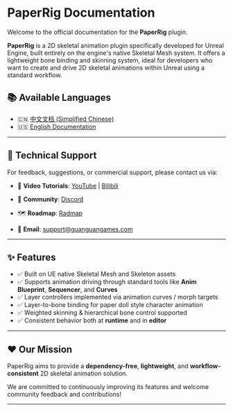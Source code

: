 # PaperRig Documentation

Welcome to the official documentation for the **PaperRig** plugin.

**PaperRig** is a 2D skeletal animation plugin specifically developed for Unreal Engine, built entirely on the engine's native Skeletal Mesh system. It offers a lightweight bone binding and skinning system, ideal for developers who want to create and drive 2D skeletal animations within Unreal using a standard workflow.

## 📚 Available Languages

- 🇨🇳 [中文文档 (Simplified Chinese)](zh/README.md)
- 🇺🇸 [English Documentation](en/README.md)

---

## 📣 Technical Support

For feedback, suggestions, or commercial support, please contact us via:
- 🎥 **Video Tutorials**:
  [YouTube](https://www.youtube.com/playlist?list=PLcX2KvWEiJ4D80jZgjjNGjGjOvuoWWJPS) | [Bilibili](https://www.bilibili.com/list/3546910344350104)

- 💬 **Community**:
  [Discord](https://discord.com/invite/KRcfrXtytn)

- 🗺️ **Roadmap**:
  [Radmap](https://roadmap.guanguangames.com)

- 📧 **Email**:
  [support@guanguangames.com](mailto:support@guanguangames.com)

---

## ✨ Features

- ✅ Built on UE native Skeletal Mesh and Skeleton assets  
- ✅ Supports animation driving through standard tools like **Anim Blueprint**, **Sequencer**, and **Curves**  
- ✅ Layer controllers implemented via animation curves / morph targets  
- ✅ Layer-to-bone binding for paper doll style character animation  
- ✅ Weighted skinning & hierarchical bone control supported  
- ✅ Consistent behavior both at **runtime** and in **editor**

---

## ❤️ Our Mission

PaperRig aims to provide a **dependency-free**, **lightweight**, and **workflow-consistent** 2D skeletal animation solution.

We are committed to continuously improving its features and welcome community feedback and contributions!

---
